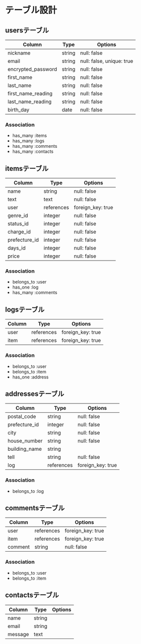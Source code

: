 # テーブル設計

## usersテーブル

|  Column            |  Type   |  Options                  |
|--------------------|---------|-------------------------- |
| nickname           | string  | null: false               |
| email              | string  | null: false, unique: true |
| encrypted_password | string  | null: false               |
| first_name         | string  | null: false               |
| last_name          | string  | null: false               |
| first_name_reading | string  | null: false               |
| last_name_reading  | string  | null: false               |
| birth_day          | date    | null: false               |

### Association
- has_many :items
- has_many :logs
- has_many :comments
- has_many :contacts



## itemsテーブル

|  Column      |   Type     |  Options          |
|--------------|------------|-------------------|
| name         | string     | null: false       |
| text         | text       | null: false       |
| user         | references | foreign_key: true |
| genre_id     | integer    | null: false       |
| status_id    | integer    | null: false       |
| charge_id    | integer    | null: false       |
| prefecture_id| integer    | null: false       |
| days_id      | integer    | null: false       |
| price        | integer    | null: false       |

### Association
- belongs_to :user
- has_one    :log
- has_many   :comments



## logsテーブル

|  Column   |   Type     |  Options                       |
|-----------|------------|--------------------------------|
| user      | references | foreign_key: true              |
| item      | references | foreign_key: true              |

### Association
- belongs_to :user
- belongs_to :item
- has_one    :address



## addressesテーブル

|  Column       |  Type      |  Options                       |
|---------------|------------|--------------------------------|
| postal_code   | string     | null: false                    |
| prefecture_id | integer    | null: false                    |
| city          | string     | null: false                    |
| house_number  | string     | null: false                    |
| building_name | string     |                                |
| tell          | string     | null: false                    |
| log           | references | foreign_key: true              |

### Association
- belongs_to :log



## commentsテーブル

|  Column      |   Type     |  Options          |
|--------------|------------|-------------------|
| user         | references | foreign_key: true |
| item         | references | foreign_key: true |
| comment      | string     | null: false       |

### Association
- belongs_to :user
- belongs_to :item



## contactsテーブル

|  Column   |   Type     | Options |
|-----------|------------|---------|
| name      | string     |         |
| email     | string     |         |
| message   | text       |         |

